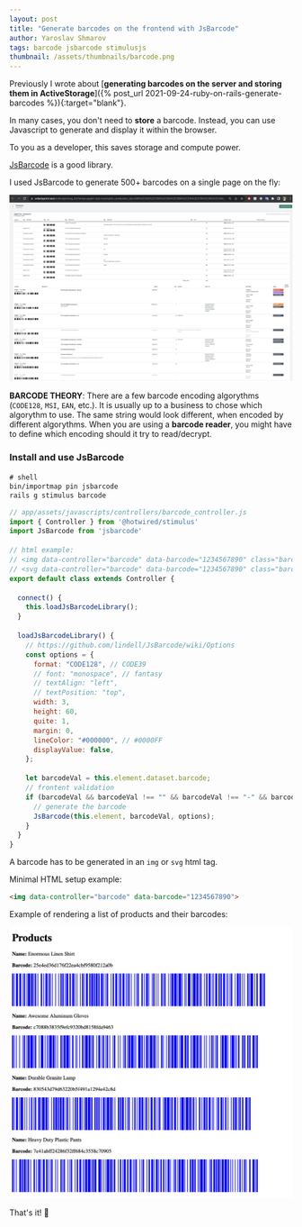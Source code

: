 ```yaml
---
layout: post
title: "Generate barcodes on the frontend with JsBarcode"
author: Yaroslav Shmarov
tags: barcode jsbarcode stimulusjs
thumbnail: /assets/thumbnails/barcode.png
---
```


Previously I wrote about [**generating barcodes on the server and storing them in ActiveStorage**]({% post_url 2021-09-24-ruby-on-rails-generate-barcodes %}){:target="blank"}.

In many cases, you don't need to **store** a barcode. Instead, you can use Javascript to generate and display it within the browser.

To you as a developer, this saves storage and compute power.

[JsBarcode](https://github.com/lindell/JsBarcode) is a good library.

I used JsBarcode to generate 500+ barcodes on a single page on the fly:

![orderlyprint barcodes example](/assets/images/orderlyprint-barcodes.png)

**BARCODE THEORY**: There are a few barcode encoding algorythms (`CODE128`, `MSI`, `EAN`, etc.). It is usually up to a business to chose which algorythm to use. The same string would look different, when encoded by different algorythms. When you are using a **barcode reader**, you might have to define which encoding should it try to read/decrypt.

### Install and use JsBarcode

```shell
# shell
bin/importmap pin jsbarcode
rails g stimulus barcode
```

```js
// app/assets/javascripts/controllers/barcode_controller.js
import { Controller } from '@hotwired/stimulus'
import JsBarcode from 'jsbarcode'

// html example:
// <img data-controller="barcode" data-barcode="1234567890" class="barcode">foo</img>
// <svg data-controller="barcode" data-barcode="1234567890" class="barcode">bar</svg>
export default class extends Controller {

  connect() {
    this.loadJsBarcodeLibrary();
  }

  loadJsBarcodeLibrary() {
    // https://github.com/lindell/JsBarcode/wiki/Options
    const options = {
      format: "CODE128", // CODE39
      // font: "monospace", // fantasy
      // textAlign: "left",
      // textPosition: "top",
      width: 3,
      height: 60,
      quite: 1,
      margin: 0,
      lineColor: "#000000", // #0000FF
      displayValue: false,
    };

    let barcodeVal = this.element.dataset.barcode;
    // frontent validation
    if (barcodeVal && barcodeVal !== "" && barcodeVal !== "-" && barcodeVal !== "undefined") {
      // generate the barcode
      JsBarcode(this.element, barcodeVal, options);
    }
  }
}
```

A barcode has to be generated in an `img` or `svg` html tag. 

Minimal HTML setup example:

```html
<img data-controller="barcode" data-barcode="1234567890">
```

Example of rendering a list of products and their barcodes:

![Barcodes generated with JsBarcode](/assets/images/jsbarcodes-example.png)

That's it! 🤠

